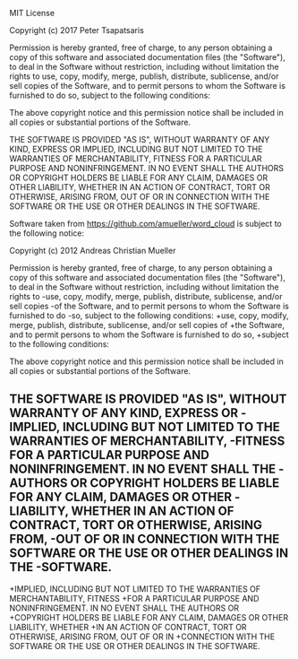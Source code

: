 MIT License

Copyright (c) 2017 Peter Tsapatsaris

Permission is hereby granted, free of charge, to any person obtaining a copy
of this software and associated documentation files (the "Software"), to deal
in the Software without restriction, including without limitation the rights
to use, copy, modify, merge, publish, distribute, sublicense, and/or sell
copies of the Software, and to permit persons to whom the Software is
furnished to do so, subject to the following conditions:
 
The above copyright notice and this permission notice shall be included in all
copies or substantial portions of the Software.

THE SOFTWARE IS PROVIDED "AS IS", WITHOUT WARRANTY OF ANY KIND, EXPRESS OR
IMPLIED, INCLUDING BUT NOT LIMITED TO THE WARRANTIES OF MERCHANTABILITY,
FITNESS FOR A PARTICULAR PURPOSE AND NONINFRINGEMENT. IN NO EVENT SHALL THE
AUTHORS OR COPYRIGHT HOLDERS BE LIABLE FOR ANY CLAIM, DAMAGES OR OTHER
LIABILITY, WHETHER IN AN ACTION OF CONTRACT, TORT OR OTHERWISE, ARISING FROM,
OUT OF OR IN CONNECTION WITH THE SOFTWARE OR THE USE OR OTHER DEALINGS IN THE
SOFTWARE.

Software taken from https://github.com/amueller/word_cloud is subject to the following notice:

 Copyright (c) 2012 Andreas Christian Mueller
  
  Permission is hereby granted, free of charge, to any person obtaining a copy of
  this software and associated documentation files (the "Software"), to deal in
  the Software without restriction, including without limitation the rights to
 -use, copy, modify, merge, publish, distribute, sublicense, and/or sell copies
 -of the Software, and to permit persons to whom the Software is furnished to do
 -so, subject to the following conditions:
 +use, copy, modify, merge, publish, distribute, sublicense, and/or sell copies of
 +the Software, and to permit persons to whom the Software is furnished to do so,
 +subject to the following conditions:
  
  The above copyright notice and this permission notice shall be included in all
  copies or substantial portions of the Software.
  
  THE SOFTWARE IS PROVIDED "AS IS", WITHOUT WARRANTY OF ANY KIND, EXPRESS OR
 -IMPLIED, INCLUDING BUT NOT LIMITED TO THE WARRANTIES OF MERCHANTABILITY,
 -FITNESS FOR A PARTICULAR PURPOSE AND NONINFRINGEMENT. IN NO EVENT SHALL THE
 -AUTHORS OR COPYRIGHT HOLDERS BE LIABLE FOR ANY CLAIM, DAMAGES OR OTHER
 -LIABILITY, WHETHER IN AN ACTION OF CONTRACT, TORT OR OTHERWISE, ARISING FROM,
 -OUT OF OR IN CONNECTION WITH THE SOFTWARE OR THE USE OR OTHER DEALINGS IN THE
 -SOFTWARE.
 -
 +IMPLIED, INCLUDING BUT NOT LIMITED TO THE WARRANTIES OF MERCHANTABILITY, FITNESS
 +FOR A PARTICULAR PURPOSE AND NONINFRINGEMENT. IN NO EVENT SHALL THE AUTHORS OR
 +COPYRIGHT HOLDERS BE LIABLE FOR ANY CLAIM, DAMAGES OR OTHER LIABILITY, WHETHER
 +IN AN ACTION OF CONTRACT, TORT OR OTHERWISE, ARISING FROM, OUT OF OR IN
 +CONNECTION WITH THE SOFTWARE OR THE USE OR OTHER DEALINGS IN THE SOFTWARE.
